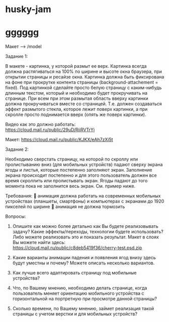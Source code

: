 # husky-jam
# gggggg

Макет --> /model

Задание 1:

В макете - картинка, у которой размыт ее верх. Картинка всегда должна растягиваться на
100% по ширине и высоте окна браузера, при открытии страницы и ресайзе окна. Картинка
должна быть фиксирована на фоне при прокрутке контента страницы (background-attachement
= fixed).
Под картинкой сделайте просто белую страницу с каким-нибудь длинным текстом, который и
необходимо будет прокручивать на странице.
При всем при этом размытая область вверху картинки должна прокручиваться вместе со
страницей. Т.е. должен создаваться эффект размытого стекла, которое лежит поверх
картинки, а при скролле просто поднимается вверх (опять же поверх картинки).

Видео как это должно работать: https://cloud.mail.ru/public/29uD/RiiRVTrYj

Макет: https://cloud.mail.ru/public/KJKX/eAh7zXi5t

Задание 2:

Необходимо сверстать страницу, на которой по скроллу или пролистыванию вниз (для
мобильных устройств) падают сверху экрана ягоды и листья, которые постепенно заполняют
экран.
Заполнение экрана происходит постепенно и для этого пользователь должен все время
скроллить или пролистывать экран.
Ягоды падают до того момента пока не заполнится весь экран. 
См. пример ниже.

Требования:
 анимация должна работать на современных мобильных устройствах (планшеты,
смартфоны) и компьютерах с экранами до 1920 пикселей по ширине
 анимация не должна тормозить

Вопросы:
1. Опишите как можно более детально как Вы будете реализовывать задачу? Какие
эффекты/переходы, технологии будете использовать?
Либо можете реализовать это и показать результат. 
Макет в слоях Вы можете найти
здесь: https://cloud.mail.ru/public/c8deb5419f36/cherry-test.psd.zip

2. Какие варианты анимации падения и появления ягод внизу здесь будут уместны и
почему? Можете описать несколько вариантов.

3. Как лучше всего адаптировать страницу под мобильные устройства?

4. Что, по Вашему мнению, необходимо делать странице, когда пользователь меняет
ориентацию мобильного устройства с горизонтальной на портретную при просмотре
данной страницы?

5. Сколько времени, по Вашему мнению, займет реализация такой страницы с учетом
верстки и для мобильных устройств?
